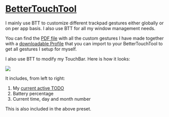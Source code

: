# [BetterTouchTool](https://www.boastr.net)
I mainly use BTT to customize different trackpad gestures either globally or on per app basis. I also use BTT for all my window management needs.

You can find the [PDF file](./gestures.pdf) with all the custom gestures I have made together with a [downloadable Profile](https://cdn.rawgit.com/nikitavoloboev/my-mac-os/master/btt/Main.bttpreset) that you can import to your BetterTouchTool to get all gestures I setup for myself.

I also use BTT to modify my TouchBar. Here is how it looks:

![](https://i.imgur.com/BqBGuXq.png)

It includes, from left to right:
1. My [current active TODO](https://github.com/nikitavoloboev/small-workflows/tree/master/todo-task#readme)
2. Battery percentage
3. Current time, day and month number

This is also included in the above preset.